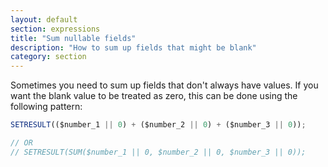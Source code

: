 ```yaml
---
layout: default
section: expressions
title: "Sum nullable fields"
description: "How to sum up fields that might be blank"
category: section
---
```


Sometimes you need to sum up fields that don't always have values. If you want the blank value to be treated as zero, this can be done using the following pattern:

```js
SETRESULT(($number_1 || 0) + ($number_2 || 0) + ($number_3 || 0));

// OR
// SETRESULT(SUM($number_1 || 0, $number_2 || 0, $number_3 || 0));
```
